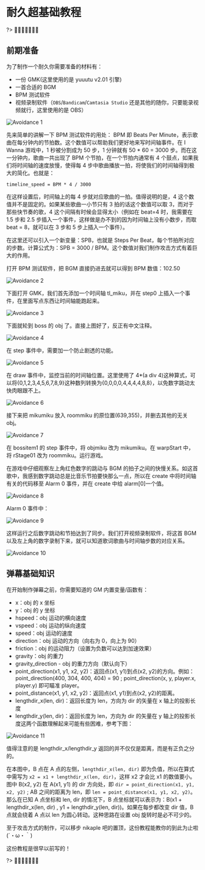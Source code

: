 # 耐久超基础教程

?> :chicken::chicken::chicken::chicken::chicken::chicken::chicken:

## 前期准备

为了制作一个耐久你需要准备的材料有：

- 一份 GMK(这里使用的是 yuuutu v2.01 引擎)
- 一首合适的 BGM
- BPM 测试软件
- 视频录制软件（`OBS`/`Bandicam`/`Camtasia Studio` 还是其他的随你，只要能录视频就行，这里使用的是 OBS）

![Avoidance 1](_images/avoidance/avoidance1.png)

先来简单的讲解一下 BPM 测试软件的用处：
BPM 即 Beats Per Minute，表示歌曲在每分钟内的节拍数。这个数值可以帮助我们更好地来写时间轴事件。在 I Wanna 游戏中，1 秒被分割成为 50 步，1 分钟就有 50 \* 60 = 3000 步。而在这一分钟内，歌曲一共出现了 BPM 个节拍，在一个节拍内通常有 4 个鼓点，如果我们将时间轴的速度放慢，使得每 4 步中歌曲播放一拍，将使我们的时间轴得到极大的简化。也就是：

```gml
timeline_speed = BPM * 4 / 3000
```

在这样设置后，时间轴上的每 4 步就对应歌曲的一拍。值得说明的是，4 这个数值并不是固定的。如果某些歌曲一小节只有 3 拍的话这个数值可以取 3，而对于那些快节奏的歌，4 这个间隔有时候会显得太小（例如在 beat=4 时，我需要在 1.5 步和 2.5 步插入一个事件，这样做是办不到的因为时间轴上没有小数步，而取 beat = 8，就可以在 3 步和 5 步上插入一个事件）。

在这里还可以引入一个新变量：SPB，也就是 Steps Per Beat，每个节拍所对应的步数。计算公式为：SPB = 3000 / BPM。这个数值对我们制作攻击方式有着巨大的作用。

打开 BPM 测试软件，把 BGM 直接扔进去就可以得到 BPM 数值：102.50

![Avoidance 2](_images/avoidance/avoidance2.png)

下面打开 GMK，我们首先添加一个时间轴 tl_miku，并在 step0 上插入一个事件，在里面写点东西让时间轴能跑起来。

![Avoidance 3](_images/avoidance/avoidance3.png)

下面就轮到 boss 的 obj 了。直接上图好了，反正有中文注释。

![Avoidance 4](_images/avoidance/avoidance4.png)

在 step 事件中，需要加一个防止剧透的功能。

![Avoidance 5](_images/avoidance/avoidance5.png)

在 draw 事件中，监控当前的时间轴位置。这里使用了 4\*(a div 4)这种算式，可以将{0,1,2,3,4,5,6,7,8,9}这种数列转换为{0,0,0,0,4,4,4,4,8,8}，以免数字跳动太快肉眼跟不上。

![Avoidance 6](_images/avoidance/avoidance6.png)

接下来把 mikumiku 放入 roommiku 的原位置(639,355)，并删去其他的无关 obj。

![Avoidance 7](_images/avoidance/avoidance7.png)

在 bossitem1 的 step 事件中，将 objmiku 改为 mikumiku。在 warpStart 中，将 rStage01 改为 roommiku。运行游戏。

在游戏中仔细观察左上角红色数字的跳动与 BGM 的拍子之间的快慢关系。如这首歌中，我感到数字跳动总是比音乐节拍要快那么一点，所以在 create 中将时间轴有关的代码移至 Alarm 0 事件，并在 create 中给 alarm[0]一个值。

![Avoidance 8](_images/avoidance/avoidance8.png)

Alarm 0 事件中：

![Avoidance 9](_images/avoidance/avoidance9.png)

这样运行之后数字跳动和节拍达到了同步。我们打开视频录制软件，将这首 BGM 以及左上角的数字录制下来，就可以知道歌词歌曲与时间轴步数的对应关系。

![Avoidance 10](_images/avoidance/avoidance10.png)

## 弹幕基础知识

在开始制作弹幕之前，你需要知道的 GM 内置变量/函数有：

- x：obj 的 x 坐标
- y：obj 的 y 坐标
- hspeed：obj 运动的横向速度
- vspeed：obj 运动的纵向速度
- speed：obj 运动的速度
- direction：obj 运动的方向（向右为 0，向上为 90）
- friction：obj 的运动阻力（设置为负数可以达到加速效果）
- gravity：obj 的重力
- gravity_direction - obj 的重力方向（默认向下）
- point_direction(x1, y1, x2, y2)：返回点(x1, y1)到点(x2, y2)的方向。例如：point_direction(400, 304, 400, 404) = 90 ; point_direction(x, y, player.x, player.y) 即可瞄准 player。
- point_distance(x1, y1, x2, y2)：返回点(x1, y1)到点(x2, y2)的距离。
- lengthdir_x(len, dir)：返回长度为 len，方向为 dir 的矢量在 x 轴上的投影长度
- lengthdir_y(len, dir)：返回长度为 len，方向为 dir 的矢量在 y 轴上的投影长度这两个函数理解起来可能有些困难，参考下图：

![Avoidance 11](_images/avoidance/avoidance11.png)

值得注意的是 lengthdir_x/lengthdir_y 返回的并不仅仅是距离，而是有正负之分的。

在本图中，B 点在 A 点的左侧，`lengthdir_x(len, dir)` 即为负值，所以在算式中需写为 `x2 = x1 + lengthdir_x(len, dir)`，这样 x2 才会比 x1 的数值要小。图中 B(x2, y2) 在 A(x1, y1) 的 dir 方向处，即 `dir = point_direction(x1, y1, x2, y2)` ; AB 之间的距离为 len，即 `len = point_distance(x1, y1, x2, y2)`。那么在已知 A 点坐标和 len, dir 的情况下，B 点坐标就可以表示为：B(x1 + lengthdir_x(len, dir) , y1 + lengthdir_y(len, dir))。如果在每步都改变 dir 值，B 点就会绕着 A 点以 len 为圆心转动。这种思路在设置 obj 旋转时是必不可少的。

至于攻击方式的制作，可以移步 nikaple 吧的置顶，这份教程能教你的到此为止啦(´・ω・｀)

这份教程是很早以前写的！

?> :chicken::chicken::chicken::chicken::chicken::chicken::chicken:
